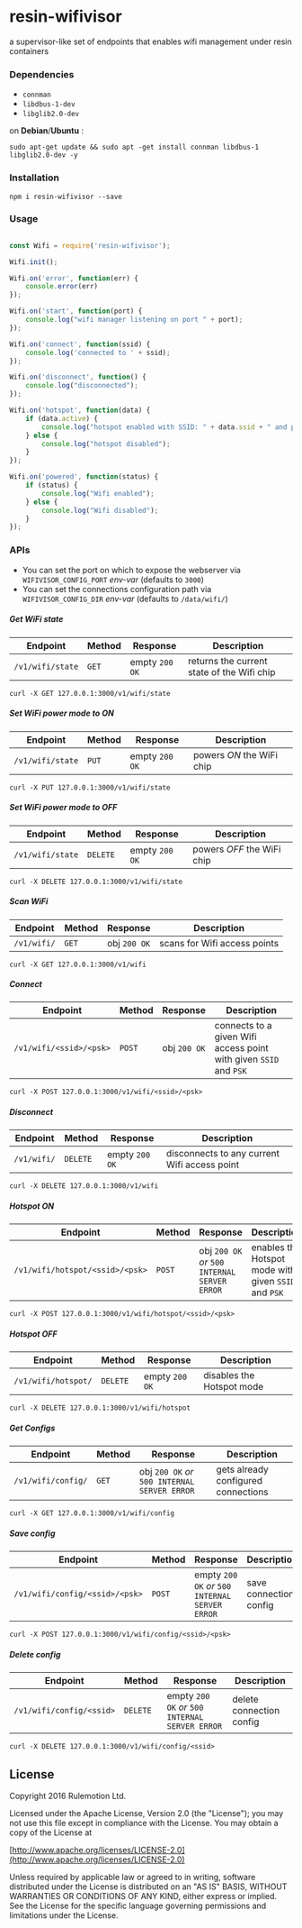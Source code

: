 # resin-wifivisor
a supervisor-like set of endpoints that enables wifi management under resin containers

### Dependencies

* `connman`
* `libdbus-1-dev`
* `libglib2.0-dev`

on **Debian**/**Ubuntu** :

`sudo apt-get update && sudo apt -get install connman libdbus-1 libglib2.0-dev -y`

### Installation

`npm i resin-wifivisor --save`

### Usage

```javascript

const Wifi = require('resin-wifivisor');

Wifi.init();

Wifi.on('error', function(err) {
    console.error(err)
});

Wifi.on('start', function(port) {
    console.log("wifi manager listening on port " + port);
});

Wifi.on('connect', function(ssid) {
    console.log('connected to ' + ssid);
});

Wifi.on('disconnect', function() {
    console.log("disconnected");
});

Wifi.on('hotspot', function(data) {
    if (data.active) {
        console.log("hotspot enabled with SSID: " + data.ssid + " and passphrase: " + data.psk);
    } else {
        console.log("hotspot disabled");
    }
});

Wifi.on('powered', function(status) {
    if (status) {
        console.log("Wifi enabled");
    } else {
        console.log("Wifi disabled");
    }
});

```

### APIs

* You can set the port on which to expose the webserver via `WIFIVISOR_CONFIG_PORT` *env-var* (defaults to `3000`)
* You can set the connections configuration path via `WIFIVISOR_CONFIG_DIR` *env-var* (defaults to `/data/wifi/`)

##### Get WiFi state

Endpoint | Method | Response | Description
------------ | ------------- | ------------- | -------------
`/v1/wifi/state` | `GET` | empty `200 OK` | returns the current state of the Wifi chip

`curl -X GET 127.0.0.1:3000/v1/wifi/state`

##### Set WiFi power mode to ON

Endpoint | Method | Response | Description
------------ | ------------- | ------------- | -------------
`/v1/wifi/state` | `PUT` | empty `200 OK` | powers *ON* the WiFi chip

`curl -X PUT 127.0.0.1:3000/v1/wifi/state`

##### Set WiFi power mode to OFF

Endpoint | Method | Response | Description
------------ | ------------- | ------------- | -------------
`/v1/wifi/state` | `DELETE` | empty `200 OK` | powers *OFF* the WiFi chip

`curl -X DELETE 127.0.0.1:3000/v1/wifi/state`

##### Scan WiFi

Endpoint | Method | Response | Description
------------ | ------------- | ------------- | -------------
`/v1/wifi/` | `GET` | obj `200 OK` | scans for Wifi access points

`curl -X GET 127.0.0.1:3000/v1/wifi`

##### Connect

Endpoint | Method | Response | Description
------------ | ------------- | ------------- | -------------
`/v1/wifi/<ssid>/<psk>` | `POST` | obj `200 OK` | connects to a given Wifi access point with given `SSID` and `PSK`

`curl -X POST 127.0.0.1:3000/v1/wifi/<ssid>/<psk>`

##### Disconnect

Endpoint | Method | Response | Description
------------ | ------------- | ------------- | -------------
`/v1/wifi/` | `DELETE` | empty `200 OK` | disconnects to any current Wifi access point

`curl -X DELETE 127.0.0.1:3000/v1/wifi`

##### Hotspot ON

Endpoint | Method | Response | Description
------------ | ------------- | ------------- | -------------
`/v1/wifi/hotspot/<ssid>/<psk>` | `POST` | obj `200 OK` *or* `500 INTERNAL SERVER ERROR` | enables the Hotspot mode with given `SSID` and `PSK`

`curl -X POST 127.0.0.1:3000/v1/wifi/hotspot/<ssid>/<psk>`

##### Hotspot OFF

Endpoint | Method | Response | Description
------------ | ------------- | ------------- | -------------
`/v1/wifi/hotspot/` | `DELETE` | empty `200 OK` | disables the Hotspot mode

`curl -X DELETE 127.0.0.1:3000/v1/wifi/hotspot`

##### Get Configs

Endpoint | Method | Response | Description
------------ | ------------- | ------------- | -------------
`/v1/wifi/config/` | `GET` | obj `200 OK` *or* `500 INTERNAL SERVER ERROR` | gets already configured connections

`curl -X GET 127.0.0.1:3000/v1/wifi/config`

##### Save config

Endpoint | Method | Response | Description
------------ | ------------- | ------------- | -------------
`/v1/wifi/config/<ssid>/<psk>` | `POST` | empty `200 OK` *or* `500 INTERNAL SERVER ERROR` | save connection config

`curl -X POST 127.0.0.1:3000/v1/wifi/config/<ssid>/<psk>`

##### Delete config

Endpoint | Method | Response | Description
------------ | ------------- | ------------- | -------------
`/v1/wifi/config/<ssid>` | `DELETE` | empty `200 OK` *or* `500 INTERNAL SERVER ERROR` | delete connection config

`curl -X DELETE 127.0.0.1:3000/v1/wifi/config/<ssid>`

## License

Copyright 2016 Rulemotion Ltd.

Licensed under the Apache License, Version 2.0 (the "License");
you may not use this file except in compliance with the License.
You may obtain a copy of the License at

[http://www.apache.org/licenses/LICENSE-2.0](http://www.apache.org/licenses/LICENSE-2.0)

Unless required by applicable law or agreed to in writing, software
distributed under the License is distributed on an "AS IS" BASIS,
WITHOUT WARRANTIES OR CONDITIONS OF ANY KIND, either express or implied.
See the License for the specific language governing permissions and
limitations under the License.
